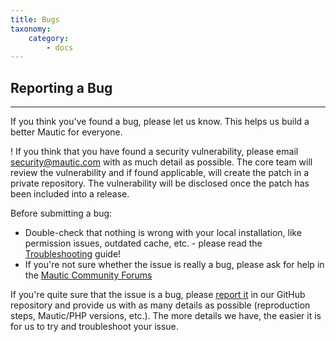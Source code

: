 ```yaml
---
title: Bugs
taxonomy:
    category:
        - docs
---
```


## Reporting a Bug
---

If you think you've found a bug, please let us know. This helps us build a better Mautic for everyone.

! If you think that you have found a security vulnerability, please email security@mautic.com with as much detail as possible. The core team will review the vulnerability and if found applicable, will create the patch in a private repository. The vulnerability will be disclosed once the patch has been included into a release.

Before submitting a bug:
- Double-check that nothing is wrong with your local installation, like permission issues, outdated cache, etc. - please read the [Troubleshooting][troubleshooting] guide!
- If you're not sure whether the issue is really a bug, please ask for help in the [Mautic Community Forums][forums]

If you're quite sure that the issue is a bug, please [report it][report-bugs] in our GitHub repository and provide us with as many details as possible (reproduction steps, Mautic/PHP versions, etc.). The more details we have, the easier it is for us to try and troubleshoot your issue.

[troubleshooting]: <https://docs.mautic.org/en/troubleshooting>
[forums]: <https://forum.mautic.org/>
[report-bugs]: <https://github.com/mautic/mautic/issues>